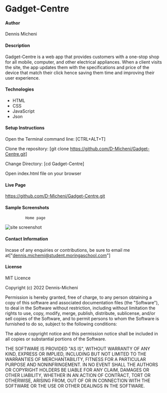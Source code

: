 # Gadget-Centre
#### Author
Dennis Micheni
#### Description
Gadget-Centre is a web app that provides customers with a one-stop shop for all mobile, computer, and other electrical appliances. When a client visits the site, the app  updates them with the specifications and price of the device that match their click hence saving them time and improving their user experience.
#### Technologies
* HTML
* CSS
* JavaScript
* Json
#### Setup Instructions
Open the Terminal command line: [CTRL+ALT+T]

Clone the repository: [git clone https://github.com/D-Micheni/Gadget-Centre.git]

Change Directory: [cd Gadget-Centre]

Open index.html file on your browser
#### Live Page
https://github.com/D-Micheni/Gadget-Centre.git
#### Sample Screenshots

             Home page
![site screenshot](https://user-images.githubusercontent.com/108609340/188550704-3a94926d-2507-43ac-a395-c7901e4ead3a.jpeg)



#### Contact Information
Incase of any enquiries or contributions, be sure to email me at["dennis.michemi@student.moringaschool.com"]
#### License
MIT Licence

Copyright (c) 2022 Dennis-Micheni

Permission is hereby granted, free of charge, to any person obtaining a copy of this software and associated documentation files (the "Software"), to deal in the Software without restriction, including without limitation the rights to use, copy, modify, merge, publish, distribute, sublicense, and/or sell copies of the Software, and to permit persons to whom the Software is furnished to do so, subject to the following conditions:

The above copyright notice and this permission notice shall be included in all copies or substantial portions of the Software.

THE SOFTWARE IS PROVIDED "AS IS", WITHOUT WARRANTY OF ANY KIND, EXPRESS OR IMPLIED, INCLUDING BUT NOT LIMITED TO THE WARRANTIES OF MERCHANTABILITY, FITNESS FOR A PARTICULAR PURPOSE AND NONINFRINGEMENT. IN NO EVENT SHALL THE AUTHORS OR COPYRIGHT HOLDERS BE LIABLE FOR ANY CLAIM, DAMAGES OR OTHER LIABILITY, WHETHER IN AN ACTION OF CONTRACT, TORT OR OTHERWISE, ARISING FROM, OUT OF OR IN CONNECTION WITH THE SOFTWARE OR THE USE OR OTHER DEALINGS IN THE SOFTWARE.






